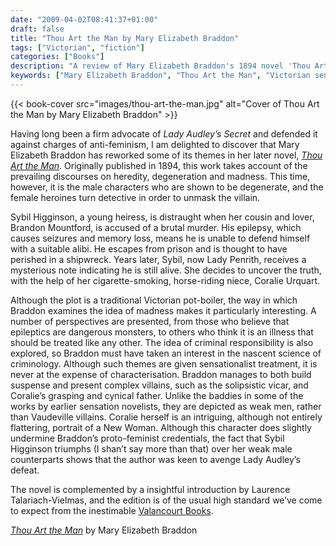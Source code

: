 ```yaml
---
date: "2009-04-02T08:41:37+01:00"
draft: false
title: "Thou Art the Man by Mary Elizabeth Braddon"
tags: ["Victorian", "fiction"]
categories: ["Books"]
description: "A review of Mary Elizabeth Braddon's 1894 novel 'Thou Art the Man,' exploring themes of heredity, madness, and degeneration. Discover how this later work reworks 'Lady Audley's Secret' with female detectives unmasking degenerate male villains in Victorian sensation fiction."
keywords: ["Mary Elizabeth Braddon", "Thou Art the Man", "Victorian sensation novel", "Lady Audley's Secret", "New Woman fiction", "Victorian crime", "Valancourt Books", "Victorian detective"]
---
```


{{< book-cover src="images/thou-art-the-man.jpg" alt="Cover of Thou Art the Man by Mary Elizabeth Braddon" >}}

Having long been a firm advocate of _Lady Audley’s Secret_ and defended it against charges of anti-feminism, I am delighted to discover that Mary Elizabeth Braddon has reworked some of its themes in her later novel, [_Thou Art the Man_](https://uk.bookshop.org/a/2760/9781934555378). Originally published in 1894, this work takes account of the prevailing discourses on heredity, degeneration and madness. This time, however, it is the male characters who are shown to be degenerate, and the female heroines turn detective in order to unmask the villain.

Sybil Higginson, a young heiress, is distraught when her cousin and lover, Brandon Mountford, is accused of a brutal murder.  His epilepsy, which causes seizures and memory loss, means he is unable to defend himself with a suitable alibi. He escapes from prison and is thought to have perished in a shipwreck. Years later, Sybil, now Lady Penrith, receives a mysterious note indicating he is still alive.  She decides to uncover the truth, with the help of her cigarette-smoking, horse-riding niece, Coralie Urquart.

Although the plot is a traditional Victorian pot-boiler, the way in which Braddon examines the idea of madness makes it particularly interesting.  A number of perspectives are presented, from those who believe that epileptics are dangerous monsters, to others who think it is an illness that should be treated like any other. The idea of criminal responsibility is also explored, so Braddon must have taken an interest in the nascent science of criminology. Although such themes are given sensationalist treatment, it is never at the expense of characterisation. Braddon manages to both build suspense and present complex villains, such as the solipsistic vicar, and Coralie’s grasping and cynical father.  Unlike the baddies in some of the works by earlier sensation novelists, they are depicted as weak men, rather than Vaudeville villains. Coralie herself is an intriguing, although not entirely flattering, portrait of a New Woman. Although this character does slightly undermine Braddon’s proto-feminist credentials, the fact that Sybil Higginson triumphs (I shan’t say more than that) over her weak male counterparts shows that the author was keen to avenge Lady Audley’s defeat.

The novel is complemented by a insightful introduction by Laurence Talariach-Vielmas, and the edition is of the usual high standard we’ve come to expect from the inestimable [Valancourt Books](https://www.valancourtbooks.com).

[_Thou Art the Man_](https://uk.bookshop.org/a/2760/9781934555378) by Mary Elizabeth Braddon